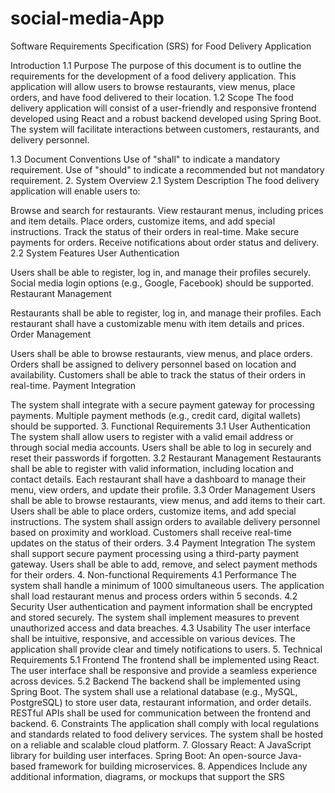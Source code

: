 # social-media-App

Software Requirements Specification (SRS) for Food Delivery Application

Introduction
1.1 Purpose
The purpose of this document is to outline the requirements for the development of a food delivery application. This application will allow users to browse restaurants, view menus, place orders, and have food delivered to their location.
1.2 Scope
The food delivery application will consist of a user-friendly and responsive frontend developed using React and a robust backend developed using Spring Boot. The system will facilitate interactions between customers, restaurants, and delivery personnel.

1.3 Document Conventions
Use of "shall" to indicate a mandatory requirement.
Use of "should" to indicate a recommended but not mandatory requirement.
2. System Overview
2.1 System Description
The food delivery application will enable users to:

Browse and search for restaurants.
View restaurant menus, including prices and item details.
Place orders, customize items, and add special instructions.
Track the status of their orders in real-time.
Make secure payments for orders.
Receive notifications about order status and delivery.
2.2 System Features
User Authentication

Users shall be able to register, log in, and manage their profiles securely.
Social media login options (e.g., Google, Facebook) should be supported.
Restaurant Management

Restaurants shall be able to register, log in, and manage their profiles.
Each restaurant shall have a customizable menu with item details and prices.
Order Management

Users shall be able to browse restaurants, view menus, and place orders.
Orders shall be assigned to delivery personnel based on location and availability.
Customers shall be able to track the status of their orders in real-time.
Payment Integration

The system shall integrate with a secure payment gateway for processing payments.
Multiple payment methods (e.g., credit card, digital wallets) should be supported.
3. Functional Requirements
3.1 User Authentication
The system shall allow users to register with a valid email address or through social media accounts.
Users shall be able to log in securely and reset their passwords if forgotten.
3.2 Restaurant Management
Restaurants shall be able to register with valid information, including location and contact details.
Each restaurant shall have a dashboard to manage their menu, view orders, and update their profile.
3.3 Order Management
Users shall be able to browse restaurants, view menus, and add items to their cart.
Users shall be able to place orders, customize items, and add special instructions.
The system shall assign orders to available delivery personnel based on proximity and workload.
Customers shall receive real-time updates on the status of their orders.
3.4 Payment Integration
The system shall support secure payment processing using a third-party payment gateway.
Users shall be able to add, remove, and select payment methods for their orders.
4. Non-functional Requirements
4.1 Performance
The system shall handle a minimum of 1000 simultaneous users.
The application shall load restaurant menus and process orders within 5 seconds.
4.2 Security
User authentication and payment information shall be encrypted and stored securely.
The system shall implement measures to prevent unauthorized access and data breaches.
4.3 Usability
The user interface shall be intuitive, responsive, and accessible on various devices.
The application shall provide clear and timely notifications to users.
5. Technical Requirements
5.1 Frontend
The frontend shall be implemented using React.
The user interface shall be responsive and provide a seamless experience across devices.
5.2 Backend
The backend shall be implemented using Spring Boot.
The system shall use a relational database (e.g., MySQL, PostgreSQL) to store user data, restaurant information, and order details.
RESTful APIs shall be used for communication between the frontend and backend.
6. Constraints
The application shall comply with local regulations and standards related to food delivery services.
The system shall be hosted on a reliable and scalable cloud platform.
7. Glossary
React: A JavaScript library for building user interfaces.
Spring Boot: An open-source Java-based framework for building microservices.
8. Appendices
Include any additional information, diagrams, or mockups that support the SRS
